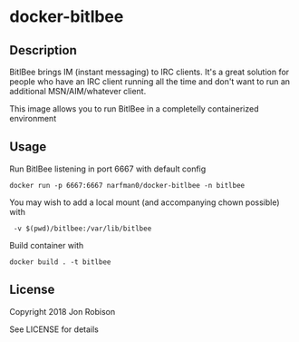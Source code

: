# docker-bitlbee

## Description

BitlBee brings IM (instant messaging) to IRC clients. It's a great solution for
people who have an IRC client running all the time and don't want to run an
additional MSN/AIM/whatever client.

This image allows you to run BitlBee in a completelly containerized environment

## Usage

Run BitlBee listening in port 6667 with default config
```
docker run -p 6667:6667 narfman0/docker-bitlbee -n bitlbee
```

You may wish to add a local mount (and accompanying chown possible) with
```
 -v $(pwd)/bitlbee:/var/lib/bitlbee
```

Build container with
```
docker build . -t bitlbee
```

## License

Copyright 2018 Jon Robison

See LICENSE for details
